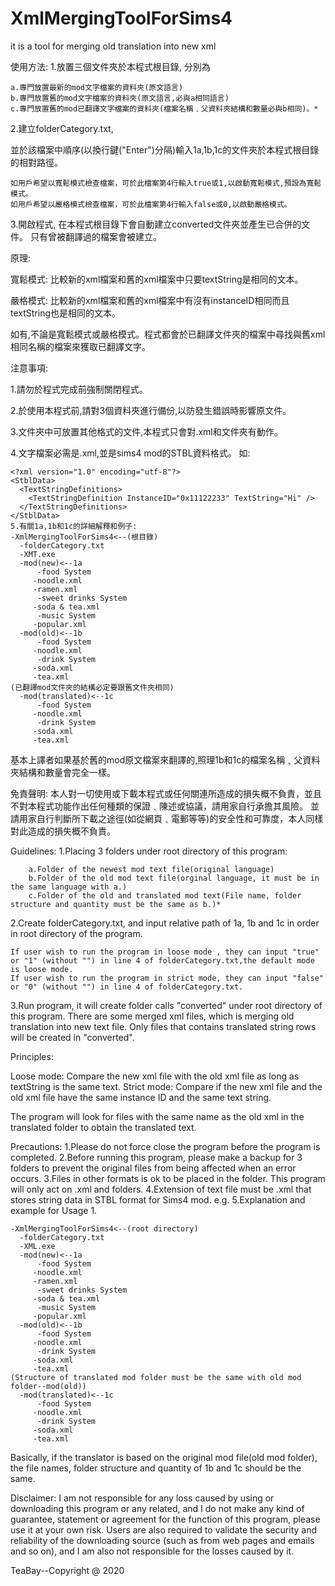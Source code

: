 # XmlMergingToolForSims4
it is a tool for merging old translation into new xml

使用方法:
1.放置三個文件夾於本程式根目錄, 分別為

	a.專門放置最新的mod文字檔案的資料夾(原文語言)
	b.專門放置舊的mod文字檔案的資料夾(原文語言,必與a相同語言)
	c.專門放置舊的mod已翻譯文字檔案的資料夾(檔案名稱﹑父資料夾結構和數量必與b相同)。*
2.建立folderCategory.txt, 

並於該檔案中順序(以換行鍵("Enter")分隔)輸入1a,1b,1c的文件夾於本程式根目錄的相對路徑。

	如用戶希望以寬鬆模式檢查檔案，可於此檔案第4行輸入true或1,以啟動寬鬆模式,預設為寬鬆模式。
	如用戶希望以嚴格模式檢查檔案，可於此檔案第4行輸入false或0,以啟動嚴格模式。
	
3.開啟程式, 在本程式根目錄下會自動建立converted文件夾並產生已合併的文件。 只有曾被翻譯過的檔案會被建立。

原理:

寬鬆模式:
比較新的xml檔案和舊的xml檔案中只要textString是相同的文本。

嚴格模式:
比較新的xml檔案和舊的xml檔案中有沒有instanceID相同而且textString也是相同的文本。


如有,不論是寬鬆模式或嚴格模式。程式都會於已翻譯文件夾的檔案中尋找與舊xml相同名稱的檔案來獲取已翻譯文字。

注意事項:

1.請勿於程式完成前強制關閉程式。

2.於使用本程式前,請對3個資料夾進行備份,以防發生錯誤時影響原文件。

3.文件夾中可放置其他格式的文件,本程式只會對.xml和文件夾有動作。

4.文字檔案必需是.xml,並是sims4 mod的STBL資料格式。
如:

	<?xml version="1.0" encoding="utf-8"?>
	<StblData>
	  <TextStringDefinitions>
	    <TextStringDefinition InstanceID="0x11122233" TextString="Hi" />
	  </TextStringDefinitions>
	</StblData>
	5.有關1a,1b和1c的詳細解釋和例子:
	-XmlMergingToolForSims4<--(根目錄)
	  -folderCategory.txt
	  -XMT.exe
	  -mod(new)<--1a
	      -food System
		 -noodle.xml
		 -ramen.xml
	      -sweet drinks System
		 -soda & tea.xml
	      -music System
		 -popular.xml
	  -mod(old)<--1b
	      -food System
		 -noodle.xml
	      -drink System
		 -soda.xml
		 -tea.xml
	(已翻譯mod文件夾的結構必定要跟舊文件夾相同)
	  -mod(translated)<--1c
	      -food System
		 -noodle.xml
	      -drink System
		 -soda.xml
		 -tea.xml
基本上譯者如果基於舊的mod原文檔案來翻譯的,照理1b和1c的檔案名稱﹑父資料夾結構和數量會完全一樣。


免責聲明:
本人對一切使用或下載本程式或任何關連所造成的損失概不負責，並且不對本程式功能作出任何種類的保證﹑陳述或協議，請用家自行承擔其風險。
並請用家自行判斷所下載之途徑(如從網頁﹑電郵等等)的安全性和可靠度，本人同樣對此造成的損失概不負責。


Guidelines:
1.Placing 3 folders under root directory of this program:

		a.Folder of the newest mod text file(original language)
		b.Folder of the old mod text file(orginal language, it must be in the same language with a.)
		c.Folder of the old and translated mod text(File name, folder structure and quantity must be the same as b.)*
2.Create folderCategory.txt, and input relative path of 1a, 1b and 1c in order in root directory of the program.

	If user wish to run the program in loose mode , they can input "true"  or "1" (without "") in line 4 of folderCategory.txt,the default mode is loose mode.
	If user wish to run the program in strict mode, they can input "false" or "0" (without "") in line 4 of folderCategory.txt.
3.Run program, it will create folder calls "converted" under root directory of this program. There are some merged xml files, which is merging old translation into new text file. Only files that contains translated string rows will be created in "converted".

Principles:

Loose mode:
Compare the new xml file with the old xml file as long as textString is the same text.
Strict mode:
Compare if the new xml file and the old xml file have the same instance ID and the same text string.


The program will look for files with the same name as the old xml in the translated folder to obtain the translated text.

Precautions:
	1.Please do not force close the program before the program is completed.
	2.Before running this program, please make a backup for 3 folders to prevent the original files from being affected when an error occurs.
	3.Files in other formats is ok to be placed in the folder. This program will only act on .xml and folders.
	4.Extension of text file must be .xml that stores string data in STBL format for Sims4 mod.
	e.g.
	<?xml version="1.0" encoding="utf-8"?>
	<StblData>
	  <TextStringDefinitions>
	    <TextStringDefinition InstanceID="0x11122233" TextString="Hi" />
	  </TextStringDefinitions>
	</StblData>
	5.Explanation and example for Usage 1.

	-XmlMergingToolForSims4<--(root directory)
	  -folderCategory.txt
	  -XML.exe
	  -mod(new)<--1a
	      -food System
		 -noodle.xml
		 -ramen.xml
	      -sweet drinks System
		 -soda & tea.xml
	      -music System
		 -popular.xml
	  -mod(old)<--1b
	      -food System
		 -noodle.xml
	      -drink System
		 -soda.xml
		 -tea.xml
	(Structure of translated mod folder must be the same with old mod folder--mod(old))
	  -mod(translated)<--1c
	      -food System
		 -noodle.xml
	      -drink System
		 -soda.xml
		 -tea.xml
Basically, if the translator is based on the original mod file(old mod folder), the file names, folder structure and quantity of 1b and 1c should be the same.


Disclaimer:
I am not responsible for any loss caused by using or downloading this program or any related, and I do not make any kind of guarantee, statement or agreement for the function of this program, please use it at your own risk.
Users are also required to validate the security and reliability of the downloading source (such as from web pages and emails and so on), and I am also not responsible for the losses caused by it.

TeaBay--Copyright @ 2020

